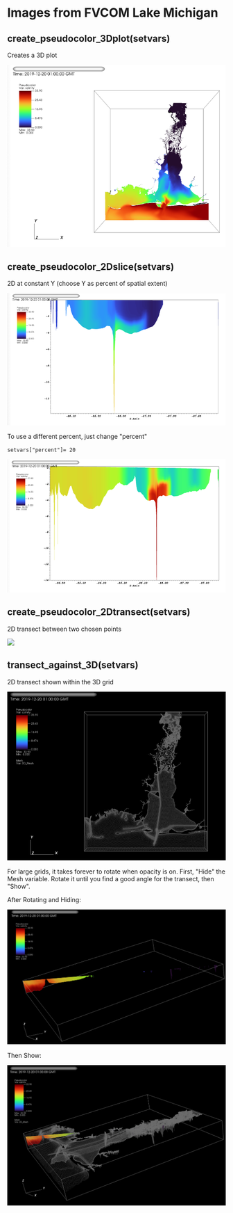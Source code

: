 # Images from FVCOM Lake Michigan

## create_pseudocolor_3Dplot(setvars)
Creates a 3D plot

![](imgs/3DMB.png)


## create_pseudocolor_2Dslice(setvars) 
2D at constant Y (choose Y as percent of spatial extent)

![](imgs/2DMB.png)

To use a different percent, just change "percent" 
```
setvars["percent"]= 20
```
![](imgs/2D20MB.png)

## create_pseudocolor_2Dtransect(setvars)
2D transect between two chosen points

![](imgs/transectMB.png)
## transect_against_3D(setvars)
2D transect shown within the 3D grid

![](imgs/3DtransectMB.png)

For large grids, it takes forever to rotate when opacity is on. First, "Hide" the Mesh variable. Rotate it until you find a good angle for the transect, then "Show".

After Rotating and Hiding:

![](imgs/hideMB.png)

Then Show:

![](imgs/showMB.png)
